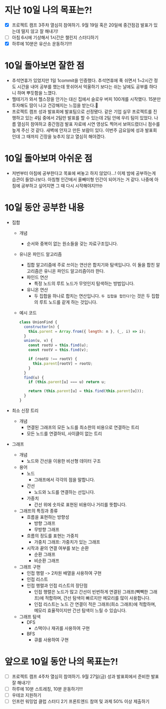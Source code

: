 # 지난 10일 나의 목표는?!

- [x] 프로젝트 캠프 3주차 열심히 참여하기. 9월 19일 혹은 20일에 중간점검 발표가 있는데 떨지 않고 잘 해내기!
- [ ] 아침 6시에 기상해서 1시간은 챌린지 스터디하기
- [x] 하루에 10분은 유산소 운동하기!!!

# 10일 돌아보면 잘한 점

- 추석연휴가 있었지만 1일 1commit을 인증했다. 추석연휴에 푹 쉬면서 1~2시간 정도 시간을 내어 공부를 했는데 못쉬어서 억울하기 보다는 쉬는 날에도 공부를 하다니 하며 뿌듯함을 느꼈다.
- 헬테기가 와서 헬스장을 안가는 대신 집에서 슬로우 버피 100개를 시작했다. 15분만 투자해도 땀이 나고 건강해지는 느낌을 받는다.💪
- 프로젝트 캠프 성과 발표회에 발표팀으로 선정됐다. 같은 기업 실무 프로젝트를 진행하고 있는 4팀 중에서 2팀만 발표를 할 수 있는데 2팀 안에 우리 팀이 있었다. 나름 열심히 참여하고 중간점검 발표 자료에 시연 영상도 찍어서 보여드렸더니 점수를 높게 주신 것 같다. 새벽에 안자고 만든 보람이 있다. 이번주 금요일에 성과 발표회인데 그 때까지 긴장을 늦추지 않고 열심히 해야겠다.

# 10일 돌아보며 아쉬운 점

- 저번부터 아침에 공부한다고 목표에 써놓고 하지 않았다...! 이제 밤에 공부하는게 습관이 들었나보다. 아침형 인간에서 올빼미형 인간이 되어가는 거 같다. 나중에 아침에 공부하고 싶어지면 그 때 다시 시작해야지!!!🤓

# 10일 동안 공부한 내용

- 집합

  - 개념
    - 순서와 중복이 없는 원소들을 갖는 자료구조입니다.
  - 유니온 파인드 알고리즘
    - 집합 알고리즘에 주로 쓰이는 연산은 합치기와 탐색입니다. 이 둘을 합친 알고리즘은 유니온 파인드 알고리즘이라 한다.
    - 파인드 연산
      - 특정 노드의 루트 노드가 무엇인지 탐색하는 방법입니다.
    - 유니온 연산
      - 두 집합을 하나로 합치는 연산입니다. `두 집합을 합친다?`는 것은 두 집합의 루트 노드를 같게 하는 것입니다.
  - 예시 코드

    ```javascript
    class UnionFind {
      constructor(n) {
        this.parent = Array.from({ length: n }, (_, i) => i);
      }
      union(u, v) {
        const rootU = this.find(u);
        const rootV = this.find(v);

        if (rootU !== rootV) {
          this.parent[rootV] = rootU;
        }
      }
      find(u) {
        if (this.parent[u] === u) return u;

        return (this.parent[u] = this.find(this.parent[u]));
      }
    }
    ```

- 최소 신장 트리

  - 개념
    - 연결된 그래프의 모든 노드를 최소한의 비용으로 연결하는 트리
    - 모든 노드를 연결하되, 사이클이 없는 트리

- 그래프
  - 개념
    - 노드와 간선을 이용한 비선형 데이터 구조
  - 용어
    - 노드
      - 그래프에서 각각의 점을 말합니다.
    - 간선
      - 노드와 노드를 연결하는 선입니다.
    - 가중치
      - 간선 위에 숫자로 표현된 비용이나 거리를 뜻합니다.
  - 그래프의 특징과 종류
    - 흐름을 표현하는 방향성
      - 방향 그래프
      - 무방향 그래프
    - 흐름의 정도를 표현는 가중치
      - 가중치 그래프: 가중치가 있는 그래프
    - 시작과 끝의 연결 여부를 보는 순환
      - 순환 그래프
      - 비순환 그래프
  - 그래프 구현
    - 인접 행렬 -> 2차원 배열을 사용하여 구현
    - 인접 리스트
    - 인접 행렬과 인접 리스트의 장단점
      - 인접 행렬은 노드가 많고 간선이 빈번하게 연결된 그래프(빽빽한 그래프)에 적합하며, 간선 탐색이 빠르지만 메모리를 많이 사용합니다.
      - 인접 리스트는 노드 간 연결이 적은 그래프(희소 그래프)에 적합하며, 메모리 효율적이지만 간선 탐색이 느릴 수 있습니다.
  - 그래프 탐색
    - DFS
      - 스택이나 재귀를 사용하여 구현
    - BFS
      - 큐를 사용하여 구현

# 앞으로 10일 동안 나의 목표는?!

- [ ] 프로젝트 캠프 4주차 열심히 참여하기. 9월 27일(금) 성과 발표회에서 준비한 발표 잘 해내기!
- [ ] 하루에 10분 스트레칭, 10분 운동하기!!!
- [ ] 우테코 지원하기
- [ ] 인프런 워밍업 클럽 스터디 2기 프론트엔드 참여 및 과제 50% 이상 제출하기
